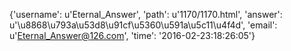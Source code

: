 {'username': u'Eternal_Answer', 'path': u'1170/1170.html', 'answer': u'\u8868\u793a\u53d8\u91cf\u5360\u591a\u5c11\u4f4d', 'email': u'Eternal_Answer@126.com', 'time': '2016-02-23:18:26:05'}